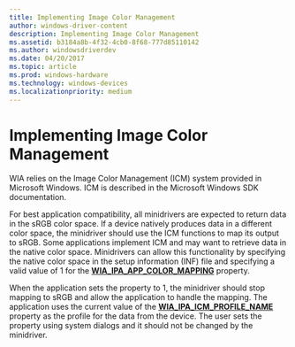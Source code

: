 ```yaml
---
title: Implementing Image Color Management
author: windows-driver-content
description: Implementing Image Color Management
ms.assetid: b3184a8b-4f32-4cb0-8f68-777d85110142
ms.author: windowsdriverdev
ms.date: 04/20/2017
ms.topic: article
ms.prod: windows-hardware
ms.technology: windows-devices
ms.localizationpriority: medium
---
```


# Implementing Image Color Management





WIA relies on the Image Color Management (ICM) system provided in Microsoft Windows. ICM is described in the Microsoft Windows SDK documentation.

For best application compatibility, all minidrivers are expected to return data in the sRGB color space. If a device natively produces data in a different color space, the minidriver should use the ICM functions to map its output to sRGB. Some applications implement ICM and may want to retrieve data in the native color space. Minidrivers can allow this functionality by specifying the native color space in the setup information (INF) file and specifying a valid value of 1 for the [**WIA\_IPA\_APP\_COLOR\_MAPPING**](https://msdn.microsoft.com/library/windows/hardware/ff551521) property.

When the application sets the property to 1, the minidriver should stop mapping to sRGB and allow the application to handle the mapping. The application uses the current value of the [**WIA\_IPA\_ICM\_PROFILE\_NAME**](https://msdn.microsoft.com/library/windows/hardware/ff551571) property as the profile for the data from the device. The user sets the property using system dialogs and it should not be changed by the minidriver.

 

 




